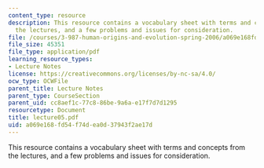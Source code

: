 ```yaml
---
content_type: resource
description: This resource contains a vocabulary sheet with terms and concepts from
  the lectures, and a few problems and issues for consideration.
file: /courses/3-987-human-origins-and-evolution-spring-2006/a069e168fd54f74dea0d37943f2ae17d_lecture05.pdf
file_size: 45351
file_type: application/pdf
learning_resource_types:
- Lecture Notes
license: https://creativecommons.org/licenses/by-nc-sa/4.0/
ocw_type: OCWFile
parent_title: Lecture Notes
parent_type: CourseSection
parent_uid: cc8aef1c-77c8-86be-9a6a-e17f7d7d1295
resourcetype: Document
title: lecture05.pdf
uid: a069e168-fd54-f74d-ea0d-37943f2ae17d
---
```

This resource contains a vocabulary sheet with terms and concepts from the lectures, and a few problems and issues for consideration.
